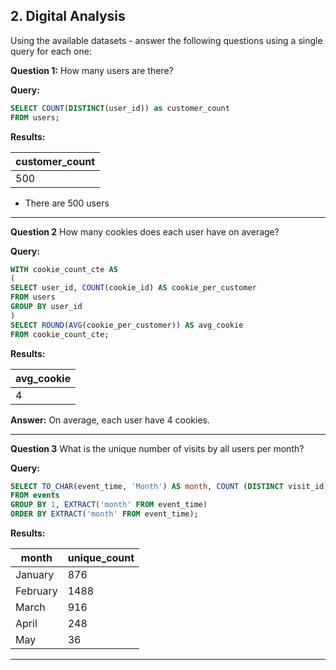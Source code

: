 **2. Digital Analysis**
---
Using the available datasets - answer the following questions using a single query for each one:

**Question 1:**
How many users are there?

**Query:**

```sql
SELECT COUNT(DISTINCT(user_id)) as customer_count
FROM users;
```

**Results:**

|customer_count|
|---------|
|500|

* There are 500 users

---------------------------

**Question 2**
How many cookies does each user have on average?

**Query:**
```sql
WITH cookie_count_cte AS
(
SELECT user_id, COUNT(cookie_id) AS cookie_per_customer
FROM users
GROUP BY user_id
)
SELECT ROUND(AVG(cookie_per_customer)) AS avg_cookie
FROM cookie_count_cte;
```

**Results:**

| avg_cookie  |
| ----------- |
| 4 |

**Answer:**
On average, each user have 4 cookies.

-------------
**Question 3**
What is the unique number of visits by all users per month?

**Query:**

```sql
SELECT TO_CHAR(event_time, 'Month') AS month, COUNT (DISTINCT visit_id) AS unique_count
FROM events
GROUP BY 1, EXTRACT('month' FROM event_time)
ORDER BY EXTRACT('month' FROM event_time);
```

**Results:**

| month     | unique_count |
| --------- | ----- |
| January   | 876   |
| February  | 1488  |
| March     | 916   |
| April     | 248   |
| May       | 36    |


--------------------
